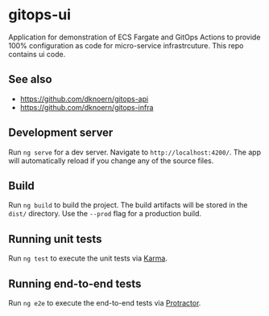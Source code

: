 # gitops-ui

Application for demonstration of ECS Fargate and GitOps Actions 
to provide 100% configuration as code for micro-service infrastrcuture. This repo contains ui code.  

## See also 

- https://github.com/dknoern/gitops-api
- https://github.com/dknoern/gitops-infra


## Development server

Run `ng serve` for a dev server. Navigate to `http://localhost:4200/`. The app will automatically reload if you change any of the source files.


## Build

Run `ng build` to build the project. The build artifacts will be stored in the `dist/` directory. Use the `--prod` flag for a production build.

## Running unit tests

Run `ng test` to execute the unit tests via [Karma](https://karma-runner.github.io).

## Running end-to-end tests

Run `ng e2e` to execute the end-to-end tests via [Protractor](http://www.protractortest.org/).

